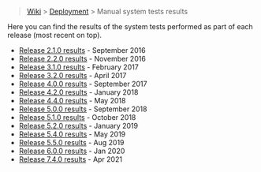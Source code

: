 > [Wiki](Home) > [Deployment](Deployment) > Manual system tests results

Here you can find the results of the system tests performed as part of each release (most recent on top).

* [Release 2.1.0 results](testing/manual_system_tests_results/Release_2.1.0_manual_system_tests_outcome_Sep2016.xlsx) - September 2016
* [Release 2.2.0 results](testing/manual_system_tests_results/Release_2.2.0_manual_system_tests_outcome_Nov2016.xlsx) - November 2016
* [Release 3.1.0 results](testing/manual_system_tests_results/Release_3.1.0_manual_system_tests_outcome_Feb2017.xlsx) - February 2017
* [Release 3.2.0 results](testing/manual_system_tests_results/Release_3.2.0_manual_system_tests_outcome_April_2017.xlsx) - April 2017
* [Release 4.0.0 results](testing/manual_system_tests_results/Release_4.0.0_manual_system_tests_outcome_September_2017.xlsx) - September 2017
* [Release 4.2.0 results](testing/manual_system_tests_results/Release_4.2.0_manual_system_tests_outcome_January_2018.xlsx) - January 2018
* [Release 4.4.0 results](testing/manual_system_tests_results/Release_4.4.0_manual_system_tests_outcome.xlsx) - May 2018
* [Release 5.0.0 results](testing/manual_system_tests_results/Release_5.0.0_manual_system_tests_outcome_September_2018.xlsx) - September 2018
* [Release 5.1.0 results](testing/manual_system_tests_results/manual_system_tests_v5.1.0.xlsx) - October 2018
* [Release 5.2.0 results](testing/manual_system_tests_results/manual_system_tests_v5.2.0.xlsx) - January 2019
* [Release 5.4.0 results](testing/manual_system_tests_results/manual_system_tests_v5.4.0.xlsx) - May 2019
* [Release 5.5.0 results](testing/manual_system_tests_results/Release_5.5.0_manual_system_tests_outcome_Aug2019.xlsx) - Aug 2019
* [Release 6.0.0 results](testing/manual_system_tests_results/Release_6.0.0_manual_system_tests_outcome_Jan2020.xlsx) - Jan 2020
* [Release 7.4.0 results](testing/manual_system_tests_results/Release_7.4.0_manual_system_tests_outcome_April2021.xlsx) - Apr 2021
